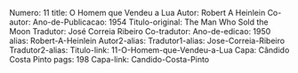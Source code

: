Numero: 11
title: O Homem que Vendeu a Lua
Autor: Robert A Heinlein
Co-autor: 
Ano-de-Publicacao: 1954
Titulo-original: The Man Who Sold the Moon
Tradutor: José Correia Ribeiro
Co-tradutor: 
Ano-de-edicao: 1950
alias: Robert-A-Heinlein
Autor2-alias: 
Tradutor1-alias: Jose-Correia-Ribeiro
Tradutor2-alias: 
Titulo-link: 11-O-Homem-que-Vendeu-a-Lua
Capa: Cândido Costa Pinto
pags: 198
Capa-link: Candido-Costa-Pinto